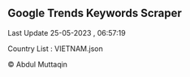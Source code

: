 

## Google Trends Keywords Scraper 
 
Last Update 25-05-2023 , 06:57:19

Country List :
VIETNAM.json



© Abdul Muttaqin 
